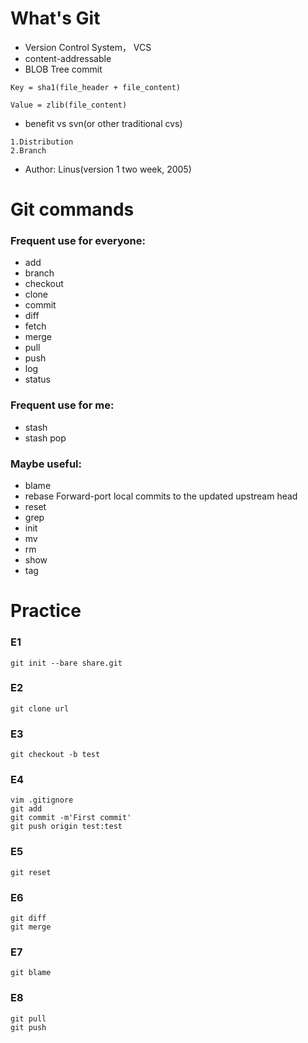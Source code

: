 # What's Git
* Version Control System， VCS
* content-addressable
* BLOB Tree commit
```
Key = sha1(file_header + file_content)

Value = zlib(file_content)
```
* benefit vs svn(or other traditional cvs)
```
1.Distribution
2.Branch
```
* Author: Linus(version 1 two week, 2005)
# Git commands

### Frequent use for everyone:
* add       
* branch    
* checkout   
* clone     
* commit    
* diff      
* fetch     
* merge     
* pull      
* push      
* log       
* status     
### Frequent use for me:
* stash
* stash pop
### Maybe useful:
* blame
* rebase     Forward-port local commits to the updated upstream head
* reset      
* grep       
* init       
* mv          
* rm         
* show       
* tag        


# Practice

### E1
```
git init --bare share.git
```
### E2
```
git clone url
```
### E3
```
git checkout -b test
```
### E4
```
vim .gitignore
git add
git commit -m'First commit'
git push origin test:test
```
### E5
```
git reset
```
### E6
```
git diff
git merge
```
### E7
```
git blame
```
### E8
```
git pull
git push
```
